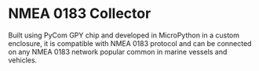 # NMEA 0183 Collector
Built using PyCom GPY chip and developed in MicroPython in a custom enclosure, it is compatible with NMEA 0183 protocol and can be connected on any NMEA 0183 network popular common in marine vessels and vehicles.